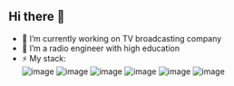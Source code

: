 ## Hi there 👋

- 🔭 I’m currently working on TV broadcasting company
- 🌱 I’m a radio engineer with high education
- ⚡ My stack:<br>
  ![image]( https://img.shields.io/badge/Python-FFD43B?style=for-the-badge&logo=python&logoColor=blue )
  ![image]( https://img.shields.io/badge/Django-092E20?style=for-the-badge&logo=django&logoColor=green )
  ![image]( https://img.shields.io/badge/django%20rest-ff1709?style=for-the-badge&logo=django&logoColor=white )
  ![image]( https://img.shields.io/badge/Docker-2CA5E0?style=for-the-badge&logo=docker&logoColor=white )
  ![image]( https://img.shields.io/badge/Nginx-009639?style=for-the-badge&logo=nginx&logoColor=white )
  ![image]( https://img.shields.io/badge/PostgreSQL-316192?style=for-the-badge&logo=postgresql&logoColor=white )

<!--
**y353x/y353x** is a ✨ _special_ ✨ repository because its `README.md` (this file) appears on your GitHub profile.

Here are some ideas to get you started:

- 🔭 I’m currently working on ...
- 🌱 I’m currently learning ...
- 👯 I’m looking to collaborate on ...
- 🤔 I’m looking for help with ...
- 💬 Ask me about ...
- 📫 How to reach me: ...
- 😄 Pronouns: ...
- ⚡ Fun fact: ...
-->
